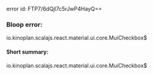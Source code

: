 error id: FTP7/6dQjl7c5rJwP4HayQ==
### Bloop error:

io.kinoplan.scalajs.react.material.ui.core.MuiCheckbox$
#### Short summary: 

io.kinoplan.scalajs.react.material.ui.core.MuiCheckbox$